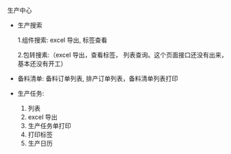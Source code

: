 生产中心

- 生产搜索

  1.组件搜索: excel 导出, 标签查看

  2.包转搜素:（excel 导出，查看标签， 列表查询。这个页面接口还没有出来，基本还没有开工）

- 备料清单: 备料订单列表, 排产订单列表，备料清单列表打印

- 生产任务:
  1.  列表
  2.  excel 导出
  3.  生产任务单打印
  4.  打印标签
  5.  生产日历
